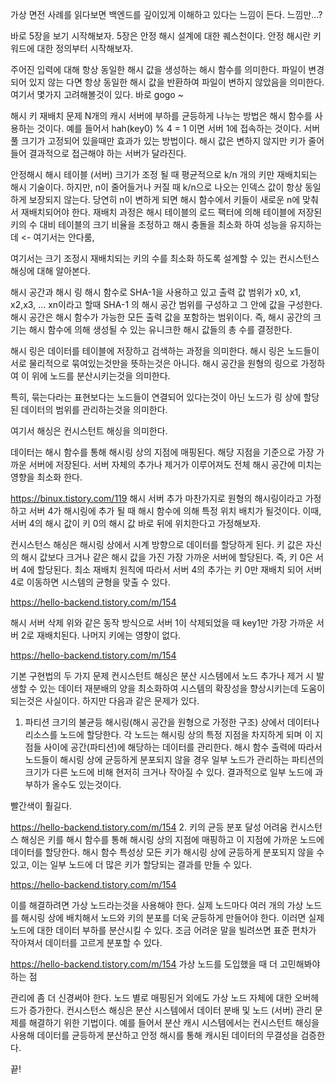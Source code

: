 가상 면전 사례를 읽다보면 백엔드를 깊이있게 이해하고 있다는 느낌이 든다. 느낌만...?


바로 5장을 보기 시작해보자. 5장은 안정 해시 설계에 대한 퀘스천이다. 안정 해시란 키워드에 대한 정의부터 시작해보자.

주어진 입력에 대해 항상 동일한 해시 값을 생성하는 해시 함수를 의미한다. 파일이 변경되어 있지 않는 다면 항상 동일한 해시 값을 반환하여 파일이 변하지 않았음을 의미한다. 여기서 몇가지 고려해볼것이 있다. 바로 gogo ~

해시 키 재배치 문제
N개의 캐시 서버에 부하를 균등하게 나누는 방법은 해시 함수를 사용하는 것이다. 예를 들어서 hah(key0) % 4 = 1 이면 서버 1에 접속하는 것이다. 서버 풀 크기가 고정되어 있을때만 효과가 있는 방법이다. 해시 값은 변하지 않지만 키가 줄어들어 결과적으로 접근해야 하는 서버가 달라진다.

안정해시
해시 테이블 (서버) 크기가 조정 될 때 평균적으로 k/n 개의 키만 재배치되는 해시 기술이다. 하지만, n이 줄어들거나 커질 때 k/n으로 나오는 인덱스 값이 항상 동일하게 보장되지 않는다. 당연히 n이 변하게 되면 해시 함수에서 키들이 새로운 n에 맞춰서 재배치되어야 한다. 재배치 과정은 해시 테이블의 로드 팩터에 의해 테이블에 저장된 키의 수 대비 테이블의 크기 비율을 조정하고 해시 충돌을 최소화 하여 성능을 유지하는데 <- 여기서는 안다룸,

여기서는 크기 조정시 재배치되는 키의 수를 최소화 하도록 설계할 수 있는 컨시스턴스 해싱에 대해 알아본다.

해시 공간과 해시 링
해시 함수로 SHA-1을 사용하고 있고 출력 값 범위가 x0, x1, x2,x3, ... xn이라고 할때 SHA-1 의 해시 공간 범위를 구성하고 그 안에 값을 구성한다. 해시 공간은 해시 함수가 가능한 모든 출력 값을 포함하는 범위이다. 즉, 해시 공간의 크기는 해시 함수에 의해 생성될 수 있는 유니크한 해시 값들의 총 수를 결정한다.

해시 링은 데이터를 테이블에 저장하고 검색하는 과정을 의미한다. 해시 링은 노드들이 서로 물리적으로 묶여있는것만을 뜻하는것은 아니다. 해시 공간을 원형의 링으로 가정하여 이 위에 노드를 분산시키는것을 의미한다.

특히, 묶는다라는 표현보다는 노드들이 연결되어 있다는것이 아닌 노드가 링 상에 할당된 데이터의 범위를 관리하는것을 의미한다.

여기서 해싱은 컨시스턴트 해싱을 의미한다.

데이터는 해시 함수를 통해 해시링 상의 지점에 매핑된다.
해당 지점을 기준으로 가장 가까운 서버에 저장된다.
서버 자체의 추가나 제거가 이루어져도 전체 해시 공간에 미치는 영향을 최소화 한다.

https://binux.tistory.com/119
해시 서버 추가
마찬가지로 원형의 해시링이라고 가정하고 서버 4가 해시링에 추가 될 때 해시 함수에 의해 특정 위치 배치가 될것이다. 이때, 서버 4의 해시 값이 키 0의 해시 값 바로 뒤에 위치한다고 가정해보자.

컨시스턴스 해싱은 해시링 상에서 시계 방향으로 데이터를 할당하게 된다. 키 값은 자신의 해시 값보다 크거나 같은 해시 값을 가진 가장 가까운 서버에 할당된다. 즉, 키 0은 서버 4에 할당된다. 최소 재배치 원칙에 따라서 서버 4의 추가는 키 0만 재배치 되어 서버 4로 이동하면 시스템의 균형을 맞출 수 있다.


https://hello-backend.tistory.com/m/154


해시 서버 삭제
위와 같은 동작 방식으로 서버 1이 삭제되었을 때 key1만 가장 가까운 서버 2로 재배치된다. 나머지 키에는 영향이 없다.


https://hello-backend.tistory.com/m/154


기본 구현법의 두 가지 문제
컨시스턴트 해싱은 분산 시스템에서 노드 추가나 제거 시 발생할 수 있는 데이터 재분배의 양을 최소화하여 시스템의 확장성을 향상시키는데 도움이 되는것은 사실이다. 하지만 다음과 같은 문제가 있다.


1. 파티션 크기의 불균등
   해시링(해시 공간을 원형으로 가정한 구조) 상에서 데이터나 리소스를 노드에 할당한다. 각 노드는 해시링 상의 특정 지점을 차지하게 되며 이 지점들 사이에 공간(파티션)에 해당하는 데이터를 관리한다. 해시 함수 출력에 따라서 노드들이 해시링  상에 균등하게 분포되지 않을 경우 일부 노드가 관리하는 파티션의 크기가 다른 노드에 비해 현저히 크거나 작아질 수 있다. 결과적으로 일부 노드에 과부하가 올수도 있는것이다.

빨간색이 훨길다.




https://hello-backend.tistory.com/m/154
2. 키의 균등 분포 달성 어려움
   컨시스턴스 해싱은 키를 해시 함수를 통해 해시링 상의 지점에 매핑하고 이 지점에 가까운 노드에 데이터를 할당한다. 해시 함수 특성상 모든 키가 해시링 상에 균등하게 분포되지 않을 수 있고, 이는 일부 노드에 더 많은 키가 할당되는 결과를 만들 수 있다.


https://hello-backend.tistory.com/m/154

이를 해결하려면 가상 노드라는것을 사용해야 한다. 실제 노드마다 여러 개의 가상 노드를 해시링 상에 배치해서 노드와 키의 분포를 더욱 균등하게 만들어야 한다. 이러면 실제 노드에 대한 데이터 부하를 분산시킬 수 있다. 조금 어려운 말을 빌려쓰면 표준 편차가 작아져서 데이터를 고르게 분포할 수 있다.


https://hello-backend.tistory.com/m/154
가상 노드를 도입했을 때 더 고민해봐야 하는 점

관리에 좀 더 신경써야 한다.
노드 별로 매핑된거 외에도 가상 노드 자체에 대한 오버헤드가 증가한다.
컨시스턴스 해싱은 분산 시스템에서 데이터 분배 및 노드 (서버) 관리 문제를 해결하기 위한 기법이다. 예를 들어서 분산 캐시 시스템에서는 컨시스턴트 해싱을 사용해 데이터를 균등하게 분산하고 안정 해시를 통해 캐시된 데이터의 무결성을 검증한다.

끝!

